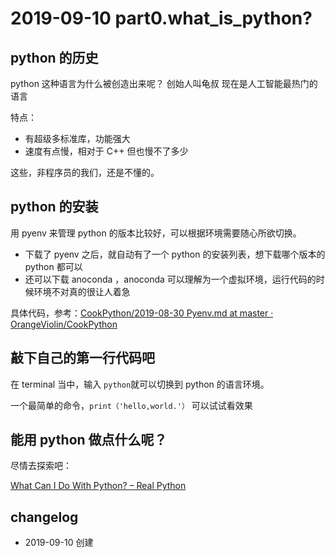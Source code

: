 # 2019-09-10 part0.what_is_python?

## python 的历史

python 这种语言为什么被创造出来呢？
创始人叫龟叔
现在是人工智能最热门的语言

特点：

- 有超级多标准库，功能强大
- 速度有点慢，相对于 C++ 但也慢不了多少

这些，非程序员的我们，还是不懂的。

## python 的安装

用 pyenv 来管理 python 的版本比较好，可以根据环境需要随心所欲切换。

- 下载了 pyenv 之后，就自动有了一个 python 的安装列表，想下载哪个版本的 python 都可以
- 还可以下载 anoconda ，anoconda 可以理解为一个虚拟环境，运行代码的时候环境不对真的很让人着急

具体代码，参考：[CookPython/2019-08-30 Pyenv.md at master · OrangeViolin/CookPython](https://github.com/OrangeViolin/CookPython/blob/master/2019-08-30%20Pyenv.md)

## 敲下自己的第一行代码吧

在 terminal 当中，输入 `python`就可以切换到 python 的语言环境。

一个最简单的命令，`print（'hello,world.'）` 可以试试看效果

## 能用 python 做点什么呢？

尽情去探索吧：

[What Can I Do With Python? – Real Python](https://realpython.com/what-can-i-do-with-python/)

## changelog

- 2019-09-10 创建

